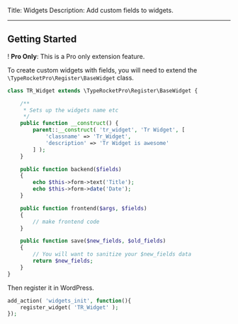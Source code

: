 Title: Widgets
Description: Add custom fields to widgets.

---

## Getting Started

! **Pro Only**: This is a Pro only extension feature.

To create custom widgets with fields, you will need to extend the `\TypeRocketPro\Register\BaseWidget` class. 

```php
class TR_Widget extends \TypeRocketPro\Register\BaseWidget {

    /**
     * Sets up the widgets name etc
     */
    public function __construct() {
        parent::__construct( 'tr_widget', 'Tr Widget', [
            'classname' => 'Tr_Widget',
            'description' => 'Tr Widget is awesome'
        ] );
    }

    public function backend($fields)
    {
        echo $this->form->text('Title');
        echo $this->form->date('Date');
    }

    public function frontend($args, $fields)
    {
        // make frontend code
    }

    public function save($new_fields, $old_fields)
    {
        // You will want to sanitize your $new_fields data 
        return $new_fields;
    }
}
```

Then register it in WordPress.

```php
add_action( 'widgets_init', function(){
    register_widget( 'TR_Widget' );
});
```